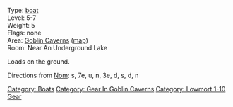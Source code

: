Type: [boat](:Category:Boats.md "wikilink")  
Level: 5-7  
Weight: 5  
Flags: none  
Area: [Goblin Caverns](:Category:Goblin_Caverns.md "wikilink")
([map](Goblin_Caverns_Map.md "wikilink"))  
Room: Near An Underground Lake

Loads on the ground.

Directions from [Nom](Nom "wikilink"): s, 7e, u, n, 3e, d, s, d, n  

[Category: Boats](Category:_Boats "wikilink") [Category: Gear In Goblin
Caverns](Category:_Gear_In_Goblin_Caverns "wikilink") [Category: Lowmort
1-10 Gear](Category:_Lowmort_1-10_Gear "wikilink")

